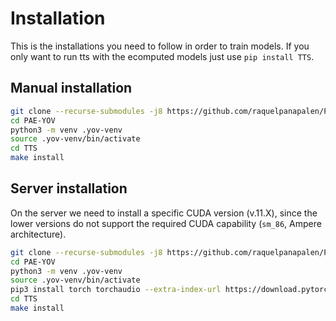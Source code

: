# Installation

This is the installations you need to follow in order to train models. If you
only want to run tts with the ecomputed models just use `pip install TTS`.

## Manual installation

```sh
git clone --recurse-submodules -j8 https://github.com/raquelpanapalen/PAE-YOV.git
cd PAE-YOV
python3 -m venv .yov-venv
source .yov-venv/bin/activate
cd TTS
make install
```

## Server installation
On the server we need to install a specific CUDA version (v.11.X),
since the lower versions do not support the required CUDA capability (`sm_86`,
Ampere architecture).

```sh
git clone --recurse-submodules -j8 https://github.com/raquelpanapalen/PAE-YOV.git
cd PAE-YOV
python3 -m venv .yov-venv
source .yov-venv/bin/activate
pip3 install torch torchaudio --extra-index-url https://download.pytorch.org/whl/cu116
cd TTS
make install
```

